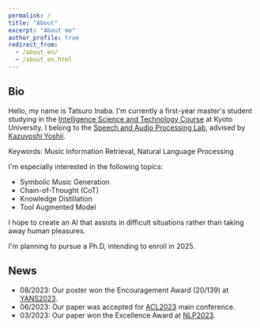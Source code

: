```yaml
---
permalink: /
title: "About"
excerpt: "About me"
author_profile: true
redirect_from: 
  - /about_en/
  - /about_en.html
---
```


## Bio
Hello, my name is Tatsuro Inaba.
I'm currently a first-year master's student studying in the [Intelligence Science and Technology Course](https://www.ist.i.kyoto-u.ac.jp/) at Kyoto University.
I belong to the [Speech and Audio Processing Lab](http://sap.ist.i.kyoto-u.ac.jp/EN/), advised by [Kazuyoshi Yoshii](http://sap.ist.i.kyoto-u.ac.jp/members/yoshii/).

Keywords: Music Information Retrieval, Natural Language Processing

I'm especially interested in the following topics:
- Symbolic Music Generation
- Chain-of-Thought (CoT)
- Knowledge Distillation
- Tool Augmented Model

I hope to create an AI that assists in difficult situations rather than taking away human pleasures.


I'm planning to pursue a Ph.D, intending to enroll in 2025.


## News

- 08/2023: Our poster won the Encouragement Award (20/139) at [YANS2023](https://yans.anlp.jp/entry/yans2023).
- 06/2023: Our paper was accepted for [ACL2023](https://2023.aclweb.org/) main conference.
- 03/2023: Our paper won the Excellence Award at [NLP2023](https://www.anlp.jp/nlp2023/).
